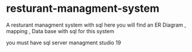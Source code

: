 # resturant-managment-system
A resturant managment system with sql here you will find an ER Diagram , mapping , Data base with sql  for this system 

you must have sql server managment studio 19 
